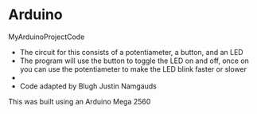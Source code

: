 # Arduino
MyArduinoProjectCode
 * The circuit for this consists of a potentiameter, a button, and an LED
 * The program will use the button to toggle the LED on and off, once on you can use the potentiameter to make the LED blink faster or slower
 * 
 * Code adapted by Blugh Justin Namgauds
 
 This was built using an Arduino Mega 2560
 
 
